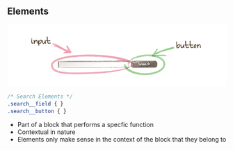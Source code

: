 ##  Elements

![Example Element](https://raw.githubusercontent.com/bwasilewski/SassBEM/master/img/search-block-marked.png "Example Element")

```css
/* Search Elements */
.search__field { }
.search__button { }
```

<aside class="notes">
    <ul>
        <li>Part of a block that performs a specfic function</li>
        <li>Contextual in nature</li>
        <li>Elements only make sense in the context of the block that they belong to</li>
    </ul>
</aside>
